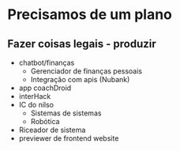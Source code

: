 Precisamos de um plano
======================

Fazer coisas legais - produzir
------------------------------

- chatbot/finanças
	+ Gerenciador de finanças pessoais
	+ Integração com apis (Nubank)
- app coachDroid
- interHack
- IC do nilso
	+ Sistemas de sistemas
	+ Robótica
- Riceador de sistema
- previewer de frontend website



